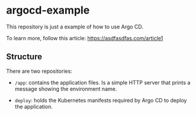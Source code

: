 # argocd-example

This repository is just a example of how to use Argo CD.

To learn more, follow this article:
<https://asdfasdfas.com/article1>

## Structure

There are two repositories:

- `/app`: contains the application files. Is a simple HTTP server that prints a message showing the environment name.

- `deploy`: holds the Kubernetes manifests required by Argo CD to deploy the application.

